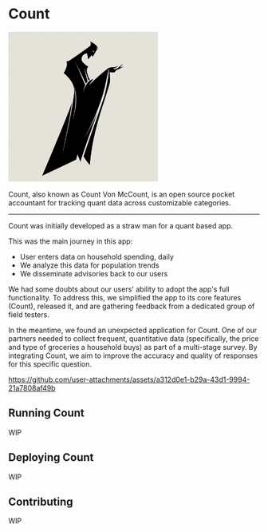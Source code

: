 # Count

<img src="https://github.com/T4GC-Official/count/raw/main/logo.png" width="300">

Count, also known as Count Von McCount, is an open source pocket accountant for tracking quant data across customizable categories. 

---

Count was initially developed as a straw man for a quant based app. 

This was the main journey in this app: 

* User enters data on household spending, daily 
* We analyze this data for population trends
* We disseminate advisories back to our users

We had some doubts about our users' ability to adopt the app's full functionality. To address this, we simplified the app to its core features (Count), released it, and are gathering feedback from a dedicated group of field testers. 

In the meantime, we found an unexpected application for Count. One of our partners needed to collect frequent, quantitative data (specifically, the price and type of groceries a household buys) as part of a multi-stage survey. By integrating Count, we aim to improve the accuracy and quality of responses for this specific question.

https://github.com/user-attachments/assets/a312d0e1-b29a-43d1-9994-21a7808af49b

## Running Count 

WIP 

## Deploying Count

WIP

## Contributing 

WIP

